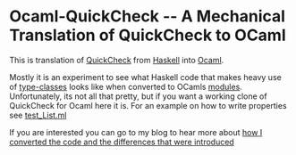 Ocaml-QuickCheck -- A Mechanical Translation of QuickCheck to OCaml
===================================================================

This is translation of
[QuickCheck](http://www.cs.chalmers.se/~rjmh/QuickCheck/) from
[Haskell](http://www.haskell.org/) into
[Ocaml](http://caml.inria.fr/).

Mostly it is an experiment to see what Haskell code that makes heavy
use of [type-classes](http://www.haskell.org/tutorial/classes.html)
looks like when converted to OCamls
[modules](http://caml.inria.fr/pub/docs/manual-ocaml/manual004.html). Unfortunately,
its not all that pretty, but if you want a working clone of QuickCheck
for Ocaml here it is. For an example on how to write properties see
[test_List.ml](http://github.com/alanfalloon/ocaml-quickcheck/blob/a367f9f3fb3f3f08541dbb4c578e89400db2a67b/test_List.ml)

If you are interested you can go to my blog to hear more about [how I converted the code and the differences that were introduced](http://brierwooddesign.com/2009/1/16/ocaml-quickcheck-translating-quickcheck-from-haskell-type-classes-to-ocaml-modules)